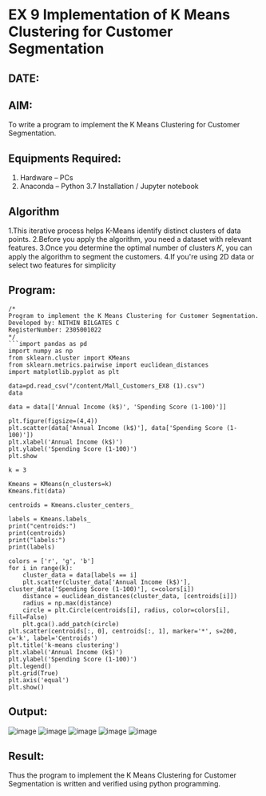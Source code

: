 # EX 9 Implementation of K Means Clustering for Customer Segmentation
## DATE:
## AIM:
To write a program to implement the K Means Clustering for Customer Segmentation.

## Equipments Required:
1. Hardware – PCs
2. Anaconda – Python 3.7 Installation / Jupyter notebook

## Algorithm
1.This iterative process helps K-Means identify distinct clusters of data points. 
2.Before you apply the algorithm, you need a dataset with relevant features. 
3.Once you determine the optimal number of clusters 𝐾, you can apply the algorithm to segment the customers. 
4.If you're using 2D data or select two features for simplicity 

## Program:
```
/*
Program to implement the K Means Clustering for Customer Segmentation.
Developed by: NITHIN BILGATES C
RegisterNumber: 2305001022 
*/
```import pandas as pd
import numpy as np
from sklearn.cluster import KMeans
from sklearn.metrics.pairwise import euclidean_distances
import matplotlib.pyplot as plt

data=pd.read_csv("/content/Mall_Customers_EX8 (1).csv")
data

data = data[['Annual Income (k$)', 'Spending Score (1-100)']]

plt.figure(figsize=(4,4))
plt.scatter(data['Annual Income (k$)'], data['Spending Score (1-100)'])
plt.xlabel('Annual Income (k$)')
plt.ylabel('Spending Score (1-100)')
plt.show

k = 3

Kmeans = KMeans(n_clusters=k)
Kmeans.fit(data)

centroids = Kmeans.cluster_centers_

labels = Kmeans.labels_
print("centroids:")
print(centroids)
print("labels:")
print(labels)

colors = ['r', 'g', 'b']
for i in range(k):
    cluster_data = data[labels == i]
    plt.scatter(cluster_data['Annual Income (k$)'], cluster_data['Spending Score (1-100)'], c=colors[i])
    distance = euclidean_distances(cluster_data, [centroids[i]])
    radius = np.max(distance)
    circle = plt.Circle(centroids[i], radius, color=colors[i], fill=False)
    plt.gca().add_patch(circle)
plt.scatter(centroids[:, 0], centroids[:, 1], marker='*', s=200, c='k', label='Centroids')
plt.title('k-means clustering')
plt.xlabel('Annual Income (k$)')
plt.ylabel('Spending Score (1-100)')
plt.legend()
plt.grid(True)
plt.axis('equal')
plt.show()

```
## Output:
![image](https://github.com/user-attachments/assets/ce08247d-c260-4100-b0e6-68a0a5f0993c)
![image](https://github.com/user-attachments/assets/00878588-43cd-4c71-a667-e0d3f4b26b40)
![image](https://github.com/user-attachments/assets/6e1f5dbe-1401-4b5a-8a1f-46d582a7fdf2)
![image](https://github.com/user-attachments/assets/c1f81d10-91bb-4fec-b921-fc6322929a42)
![image](https://github.com/user-attachments/assets/a6e64fe0-2ddb-412b-a507-46f19ce5367e)




## Result:
Thus the program to implement the K Means Clustering for Customer Segmentation is written and verified using python programming.
